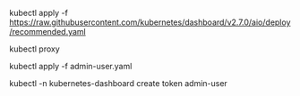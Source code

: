 kubectl apply -f https://raw.githubusercontent.com/kubernetes/dashboard/v2.7.0/aio/deploy/recommended.yaml

kubectl proxy


kubectl apply -f admin-user.yaml   


kubectl -n kubernetes-dashboard create token admin-user